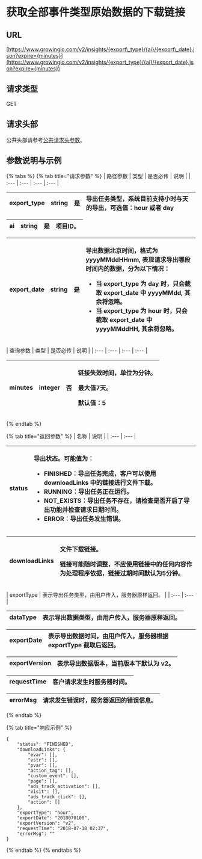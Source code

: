 # 获取全部事件类型原始数据的下载链接

## URL

[https://www.growingio.com/v2/insights/{export\_type}/{ai}/{export\_date}.json?expire={minutes}](https://www.growingio.com/v2/insights/{export_type}/{ai}/{export_date}.json?expire={minutes})

## 请求类型

GET

## 请求头部

公共头部请参考[公共请求头参数](../../authenticate.md)。

## 参数说明与示例

{% tabs %}
{% tab title="请求参数" %}
| 路径参数 | 类型 | 是否必传 | 说明 |
| :--- | :--- | :--- | :--- |


| export\_type | string | 是 | 导出任务类型，系统目前支持小时与天的导出，可选值：hour 或者 day |
| :--- | :--- | :--- | :--- |


| ai | string | 是 | 项目ID。 |
| :--- | :--- | :--- | :--- |


<table>
  <thead>
    <tr>
      <th style="text-align:left">export_date</th>
      <th style="text-align:left">string</th>
      <th style="text-align:left">&#x662F;</th>
      <th style="text-align:left">
        <p>&#x5BFC;&#x51FA;&#x6570;&#x636E;&#x5317;&#x4EAC;&#x65F6;&#x95F4;&#xFF0C;&#x683C;&#x5F0F;&#x4E3A;
          yyyyMMddHHmm, &#x8868;&#x73B0;&#x8BF7;&#x6C42;&#x5BFC;&#x51FA;&#x54EA;&#x6BB5;&#x65F6;&#x95F4;&#x5185;&#x7684;&#x6570;&#x636E;&#xFF0C;&#x5206;&#x4E3A;&#x4EE5;&#x4E0B;&#x60C5;&#x51B5;&#xFF1A;</p>
        <ul>
          <li>&#x5F53; export_type &#x4E3A; day &#x65F6;&#xFF0C;&#x53EA;&#x4F1A;&#x622A;&#x53D6;
            export_date &#x4E2D; yyyyMMdd, &#x5176;&#x4F59;&#x5C06;&#x5FFD;&#x7565;&#x3002;</li>
          <li>&#x5F53; export_type &#x4E3A; hour &#x65F6;&#xFF0C;&#x53EA;&#x4F1A;&#x622A;&#x53D6;
            export_date &#x4E2D; yyyyMMddHH, &#x5176;&#x4F59;&#x5C06;&#x5FFD;&#x7565;&#x3002;</li>
        </ul>
      </th>
    </tr>
  </thead>
  <tbody></tbody>
</table>| 查询参数 | 类型 | 是否必传 | 说明 |
| :--- | :--- | :--- | :--- |


<table>
  <thead>
    <tr>
      <th style="text-align:left">minutes</th>
      <th style="text-align:left">integer</th>
      <th style="text-align:left">&#x5426;</th>
      <th style="text-align:left">
        <p>&#x94FE;&#x63A5;&#x5931;&#x6548;&#x65F6;&#x95F4;&#xFF0C;&#x5355;&#x4F4D;&#x4E3A;&#x5206;&#x949F;&#x3002;</p>
        <p>&#x6700;&#x5927;&#x503C;7&#x5929;&#x3002;</p>
        <p>&#x9ED8;&#x8BA4;&#x503C;&#xFF1A;5</p>
      </th>
    </tr>
  </thead>
  <tbody></tbody>
</table>
{% endtab %}

{% tab title="返回参数" %}
| 名称 | 说明 |
| :--- | :--- |


<table>
  <thead>
    <tr>
      <th style="text-align:left">status</th>
      <th style="text-align:left">
        <p>&#x5BFC;&#x51FA;&#x72B6;&#x6001;&#x3002;&#x53EF;&#x80FD;&#x503C;&#x4E3A;&#xFF1A;</p>
        <ul>
          <li>FINISHED&#xFF1A;&#x5BFC;&#x51FA;&#x4EFB;&#x52A1;&#x5B8C;&#x6210;&#xFF0C;&#x5BA2;&#x6237;&#x53EF;&#x4EE5;&#x4F7F;&#x7528;
            downloadLinks &#x4E2D;&#x7684;&#x94FE;&#x63A5;&#x8FDB;&#x884C;&#x6587;&#x4EF6;&#x4E0B;&#x8F7D;&#x3002;</li>
          <li>RUNNING&#xFF1A;&#x5BFC;&#x51FA;&#x4EFB;&#x52A1;&#x6B63;&#x5728;&#x8FD0;&#x884C;&#x3002;</li>
          <li>NOT_EXISTS&#xFF1A;&#x5BFC;&#x51FA;&#x4EFB;&#x52A1;&#x4E0D;&#x5B58;&#x5728;&#xFF0C;&#x8BF7;&#x68C0;&#x67E5;&#x662F;&#x5426;&#x5F00;&#x542F;&#x4E86;&#x5BFC;&#x51FA;&#x529F;&#x80FD;&#x5E76;&#x68C0;&#x67E5;&#x8BF7;&#x6C42;&#x65E5;&#x671F;&#x65F6;&#x95F4;&#x3002;</li>
          <li>ERROR&#xFF1A;&#x5BFC;&#x51FA;&#x4EFB;&#x52A1;&#x53D1;&#x751F;&#x9519;&#x8BEF;&#x3002;</li>
        </ul>
      </th>
    </tr>
  </thead>
  <tbody></tbody>
</table><table>
  <thead>
    <tr>
      <th style="text-align:left">downloadLinks</th>
      <th style="text-align:left">
        <p>&#x6587;&#x4EF6;&#x4E0B;&#x8F7D;&#x94FE;&#x63A5;&#x3002;</p>
        <p>&#x94FE;&#x63A5;&#x53EF;&#x80FD;&#x968F;&#x65F6;&#x8C03;&#x6574;&#xFF0C;&#x4E0D;&#x5E94;&#x4F7F;&#x7528;&#x94FE;&#x63A5;&#x4E2D;&#x7684;&#x4EFB;&#x4F55;&#x5185;&#x5BB9;&#x4F5C;&#x4E3A;&#x5904;&#x7406;&#x7A0B;&#x5E8F;&#x4F9D;&#x636E;&#xFF0C;&#x94FE;&#x63A5;&#x8FC7;&#x671F;&#x65F6;&#x95F4;&#x9ED8;&#x8BA4;&#x4E3A;5&#x5206;&#x949F;&#x3002;</p>
      </th>
    </tr>
  </thead>
  <tbody></tbody>
</table>| exportType | 表示导出任务类型，由用户传入，服务器原样返回。 |
| :--- | :--- |


| dataType | 表示导出数据类型，由用户传入，服务器原样返回。 |
| :--- | :--- |


| exportDate | 表示导出数据时间，由用户传入，服务器根据 exportType 截取后返回。 |
| :--- | :--- |


| exportVersion | 表示导出数据版本，当前版本下默认为 v2。 |
| :--- | :--- |


| requestTime | 客户请求发生时服务器时间。 |
| :--- | :--- |


| errorMsg | 请求发生错误时，服务器返回的错误信息。 |
| :--- | :--- |
{% endtab %}

{% tab title="响应示例" %}
```text
{
    "status": "FINISHED",
    "downloadLinks": {
        "evar": [],
        "vstr": [],
        "pvar": [],
        "action_tag": [],
        "custom_event": [],
        "page": [],
        "ads_track_activation": [],
        "visit": [],
        "ads_track_click": [],
        "action": []
    },
    "exportType": "hour",
    "exportDate": "2018070100",
    "exportVersion": "v2",
    "requestTime": "2018-07-18 02:37",
    "errorMsg": ""
}
```
{% endtab %}
{% endtabs %}


